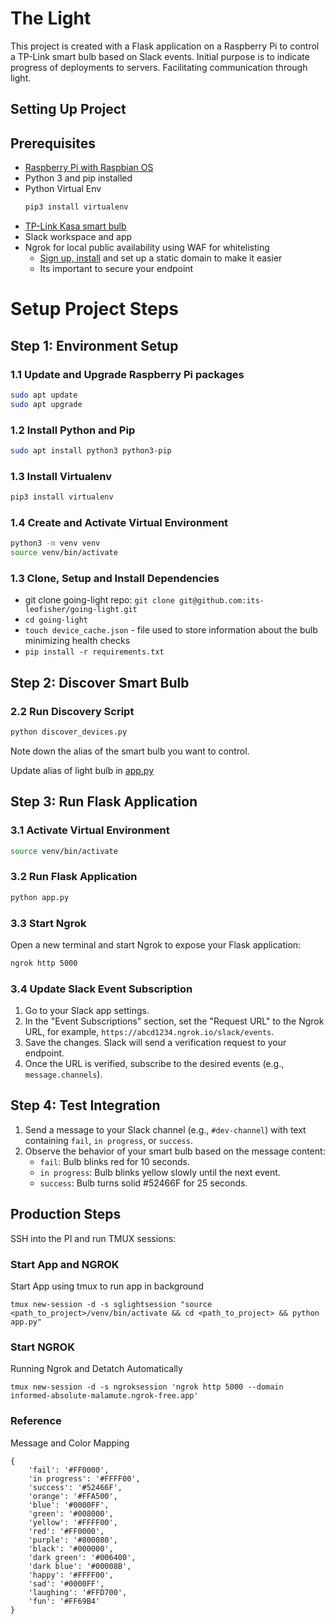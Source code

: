 # The Light

This project is created with a Flask application on a Raspberry Pi to control a TP-Link smart bulb based on Slack events.  Initial purpose is to
indicate progress of deployments to servers.  Facilitating communication through light.

## Setting Up Project

## Prerequisites

- [Raspberry Pi with Raspbian OS](https://www.raspberrypi.com/products/)
- Python 3 and pip installed
- Python Virtual Env
    ```sh
    pip3 install virtualenv
    ```
- [TP-Link Kasa smart bulb](https://a.co/d/72jUNL2)
- Slack workspace and app
- Ngrok for local public availability using WAF for whitelisting
  - [Sign up, install](https://ngrok.com/download) and set up a static domain to make it easier
  - Its important to secure your endpoint

# Setup Project Steps
## Step 1: Environment Setup

### 1.1 Update and Upgrade Raspberry Pi packages

```sh
sudo apt update
sudo apt upgrade
```

### 1.2 Install Python and Pip

```sh
sudo apt install python3 python3-pip
```

### 1.3 Install Virtualenv

```sh
pip3 install virtualenv
```

### 1.4 Create and Activate Virtual Environment

```sh
python3 -m venv venv
source venv/bin/activate
```

### 1.3 Clone, Setup and Install Dependencies

- git clone going-light repo: `git clone git@github.com:its-leofisher/going-light.git`
- `cd going-light`
- `touch device_cache.json` - file used to store information about the bulb minimizing health checks
- `pip install -r requirements.txt`

## Step 2: Discover Smart Bulb

### 2.2 Run Discovery Script

```sh
python discover_devices.py
```

Note down the alias of the smart bulb you want to control.

Update alias of light bulb in [app.py](https://github.com/its-leofisher/going-light/blob/bb6e9ff1efbce4e440b003eac80504671b295a8c/app.py#L12)

## Step 3: Run Flask Application

### 3.1 Activate Virtual Environment

```sh
source venv/bin/activate
```

### 3.2 Run Flask Application

```sh
python app.py
```

### 3.3 Start Ngrok

Open a new terminal and start Ngrok to expose your Flask application:

```sh
ngrok http 5000
```

### 3.4 Update Slack Event Subscription

1. Go to your Slack app settings.
2. In the "Event Subscriptions" section, set the "Request URL" to the Ngrok URL, for example, `https://abcd1234.ngrok.io/slack/events`.
3. Save the changes. Slack will send a verification request to your endpoint.
4. Once the URL is verified, subscribe to the desired events (e.g., `message.channels`).

## Step 4: Test Integration

1. Send a message to your Slack channel (e.g., `#dev-channel`) with text containing `fail`, `in progress`, or `success`.
2. Observe the behavior of your smart bulb based on the message content:
   - `fail`: Bulb blinks red for 10 seconds.
   - `in progress`: Bulb blinks yellow slowly until the next event.
   - `success`: Bulb turns solid #52466F for 25 seconds.

## Production Steps
SSH into the PI and run TMUX sessions:

### Start App and NGROK

Start App using tmux to run app in background

`tmux new-session -d -s sglightsession "source <path_to_project>/venv/bin/activate && cd <path_to_project> && python app.py"`

### Start NGROK

Running Ngrok and Detatch Automatically

`tmux new-session -d -s ngroksession 'ngrok http 5000 --domain informed-absolute-malamute.ngrok-free.app'`

### Reference
Message and Color Mapping
```
{
    'fail': '#FF0000',
    'in progress': '#FFFF00',
    'success': '#52466F',
    'orange': '#FFA500',
    'blue': '#0000FF',
    'green': '#008000',
    'yellow': '#FFFF00',
    'red': '#FF0000',
    'purple': '#800080',
    'black': '#000000',
    'dark green': '#006400',
    'dark blue': '#00008B',
    'happy': '#FFFF00',
    'sad': '#0000FF',
    'laughing': '#FFD700',
    'fun': '#FF69B4'
}
```

